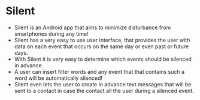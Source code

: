 # Silent

* Silent is an Android app that aims to minimize disturbance from smartphones during any time!
* Silent has a very easy to use user interface, that provides the user with data on each event that occurs on the same day or even past or future days.
* With Silent it is very easy to determine which events should be silenced in advance.
* A user can insert filter words and any event that that contains such a word will be automatically silenced!
* Silent even lets the user to create in advance text messages that will be sent to a contact in case the contact all the user during a silenced event.

